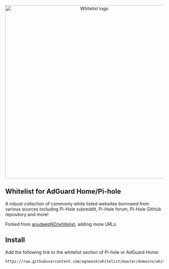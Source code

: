 <div align="center">  
  <img width="550" alt="Whitelist logo" src="https://raw.githubusercontent.com/anudeepND/whitelist/master/images/logo.png">
</div>

## Whitelist for AdGuard Home/Pi-hole

A robust collection of commonly white listed websites borrowed from various sources including Pi-Hole subreddit, Pi-Hole forum, Pi-Hole GitHub repository and more!

Forked from [anudeepND/whitelist](https://github.com/anudeepND/whitelist), adding more URLs.

## Install

Add the following link to the whitelist section of Pi-hole or AdGuard Home:

```url
https://raw.githubusercontent.com/agneevX/whitelist/master/domains/whitelist.txt
```